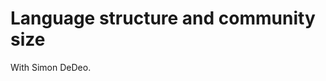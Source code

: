 Language structure and community size
===

With Simon DeDeo.

 <!--Lewis, M. & XX. (under review). TITLE. [[preprint]](writeup/journal/iat_lang.pdf) [[source]](writeup/journal/iat_lang.Rmd) [[supplemental materials]](https://mollylewis.shinyapps.io/iatlang_SI/).-->
